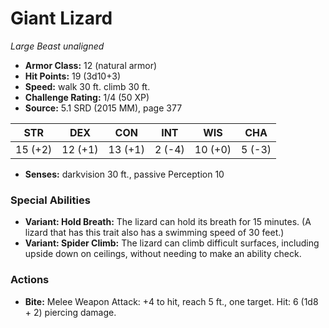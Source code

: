 # Giant Lizard

*Large* *Beast* *unaligned*

- **Armor Class:** 12 (natural armor)
- **Hit Points:** 19 (3d10+3)
- **Speed:** walk 30 ft. climb 30 ft.
- **Challenge Rating:** 1/4 (50 XP)
- **Source:** 5.1 SRD (2015 MM), page 377

| STR | DEX | CON | INT | WIS | CHA |
| --- | --- | --- | --- | --- | --- |
| 15 (+2) | 12 (+1) | 13 (+1) | 2 (-4) | 10 (+0) | 5 (-3) |

- **Senses:** darkvision 30 ft., passive Perception 10

### Special Abilities

- **Variant: Hold Breath:** The lizard can hold its breath for 15 minutes. (A lizard that has this trait also has a swimming speed of 30 feet.)
- **Variant: Spider Climb:** The lizard can climb difficult surfaces, including upside down on ceilings, without needing to make an ability check.

### Actions

- **Bite:** Melee Weapon Attack: +4 to hit, reach 5 ft., one target. Hit: 6 (1d8 + 2) piercing damage.


